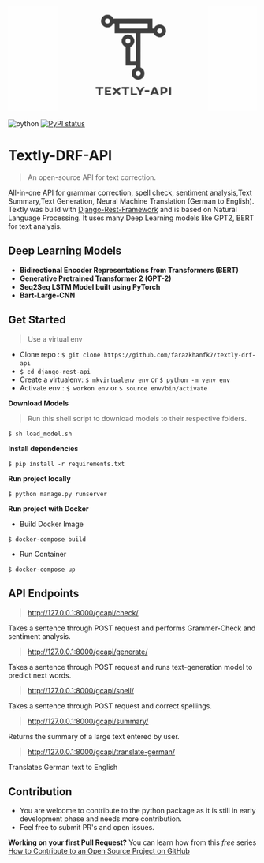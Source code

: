   
  
 <img src="https://github.com/batcypher/bash/blob/main/IMG_20210125_092915.jpg">

![python](https://img.shields.io/badge/python-3.6%20%7C%203.7%20%7C%203.8-blue)   [![PyPI status](https://img.shields.io/pypi/status/ansicolortags.svg)](https://pypi.python.org/pypi/ansicolortags/)

# Textly-DRF-API
> An open-source API for text correction.

All-in-one API for grammar correction, spell check, sentiment analysis,Text Summary,Text Generation, Neural Machine Translation (German to  English).
Textly was build with [Django-Rest-Framework](https://www.django-rest-framework.org/) and is based on Natural Language Processing. It uses many Deep Learning models like GPT2, BERT for text analysis.

## Deep Learning Models
* **Bidirectional Encoder Representations from Transformers (BERT)**
* **Generative Pretrained Transformer 2 (GPT-2)**
* **Seq2Seq LSTM Model built using PyTorch**
* **Bart-Large-CNN**

## Get Started
> Use a virtual env
* Clone repo : ```$ git clone https://github.com/farazkhanfk7/textly-drf-api```
* ```$ cd django-rest-api```
* Create a virtualenv: ```$ mkvirtualenv env``` or ```$ python -m venv env```
* Activate env : ```$ workon env``` or ```$ source env/bin/activate```

**Download Models**
> Run this shell script to download models to their respective folders.
```
$ sh load_model.sh
```
**Install dependencies** 
```
$ pip install -r requirements.txt
```

**Run project locally**
```
$ python manage.py runserver
```

**Run project with Docker** 
* Build Docker Image
```
$ docker-compose build
```

* Run Container
```
$ docker-compose up
```

## API Endpoints

> http://127.0.0.1:8000/gcapi/check/

  Takes a sentence through POST request and performs Grammer-Check and sentiment analysis. 

> http://127.0.0.1:8000/gcapi/generate/

  Takes a sentence through POST request and runs text-generation model to predict next words. 

> http://127.0.0.1:8000/gcapi/spell/

  Takes a sentence through POST request and correct spellings. 

> http://127.0.0.1:8000/gcapi/summary/

  Returns the summary of a large text entered by user.

> http://127.0.0.1:8000/gcapi/translate-german/

  Translates German text to English



## Contribution

* You are welcome to contribute to the python package as it is still in early development phase and needs more contribution.
* Feel free to submit PR's and open issues.


**Working on your first Pull Request?** You can learn how from this *free* series [How to Contribute to an Open Source Project on GitHub](https://egghead.io/series/how-to-contribute-to-an-open-source-project-on-github)
